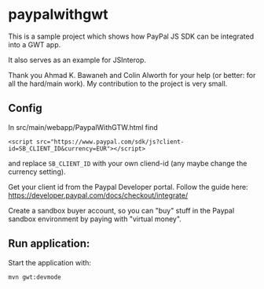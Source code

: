 # paypalwithgwt

This is a sample project which shows how PayPal JS SDK can be integrated into a GWT app.

It also serves as an example for JSInterop.

Thank you Ahmad K. Bawaneh and Colin Alworth for your help (or better: for all the hard/main work). My contribution to the project is very small.

## Config

In src/main/webapp/PaypalWithGTW.html find
	
	<script src="https://www.paypal.com/sdk/js?client-id=SB_CLIENT_ID&currency=EUR"></script>

and replace `SB_CLIENT_ID` with your own cliend-id (any maybe change the currency setting).

Get your client id from the Paypal Developer portal. Follow the guide here: https://developer.paypal.com/docs/checkout/integrate/

Create a sandbox buyer account, so you can "buy" stuff in the Paypal sandbox environment by paying with "virtual money".

## Run application:

Start the application with:
    
    mvn gwt:devmode
    
